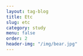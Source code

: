 ```yaml
---
layout: tag-blog
title: Etc
slug: etc
category: study
menu: false
order: 2
header-img: "/img/bear.jpg"
---
```

